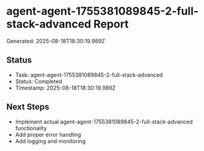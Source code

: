 # agent-agent-1755381089845-2-full-stack-advanced Report

Generated: 2025-08-18T18:30:19.989Z

## Status
- Task: agent-agent-1755381089845-2-full-stack-advanced
- Status: Completed
- Timestamp: 2025-08-18T18:30:19.989Z

## Next Steps
- Implement actual agent-agent-1755381089845-2-full-stack-advanced functionality
- Add proper error handling
- Add logging and monitoring
